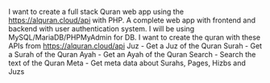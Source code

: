 I want to create a full stack Quran web app using the https://alquran.cloud/api with PHP.
A complete web app with frontend and backend with user authentication system.
I will be using MySQL/MariaDB/PHPMyAdmin for DB.
I want to create the quran with these APIs from https://alquran.cloud/api
Juz - Get a Juz of the Quran
Surah - Get a Surah of the Quran
Ayah - Get an Ayah of the Quran
Search - Search the text of the Quran
Meta - Get meta data about Surahs, Pages, Hizbs and Juzs

